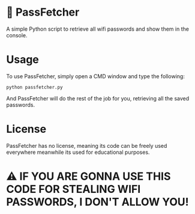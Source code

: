 # 🔑 PassFetcher
A simple Python script to retrieve all wifi passwords and show them in the console.
# Usage
To use PassFetcher, simply open a CMD window and type the following:

`python passfetcher.py`

And PassFetcher will do the rest of the job for you, retrieving all the saved passwords.
# License
PassFetcher has no license, meaning its code can be freely used everywhere meanwhile its used for educational purposes.

# ⚠️ IF YOU ARE GONNA USE THIS CODE FOR STEALING WIFI PASSWORDS, I DON'T ALLOW YOU!
